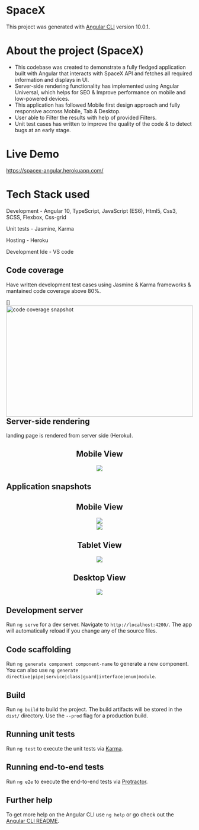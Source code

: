 # SpaceX

This project was generated with [Angular CLI](https://github.com/angular/angular-cli) version 10.0.1.

# About the project (SpaceX)

- This codebase was created to demonstrate a fully fledged application built with Angular that interacts with SpaceX API and fetches all required information and displays in UI.
- Server-side rendering functionality has implemented using Angular Universal, which helps for SEO & Improve performance on mobile and low-powered devices.
- This application has followed Mobile first design approach and fully responsive accross Mobile, Tab & Desktop.
- User able to Filter the results with help of provided Filters.
- Unit test cases has written to improve the quality of the code & to detect bugs at an early stage.

# Live Demo

https://spacex-angular.herokuapp.com/

# Tech Stack used

Development - Angular 10, TypeScript, JavaScript (ES6), Html5, Css3, SCSS, Flexbox, Css-grid

Unit tests - Jasmine, Karma

Hosting - Heroku

Development Ide - VS code


## Code coverage
Have written development test cases using Jasmine & Karma frameworks & mantained code coverage above 80%.

[<img src="https://raw.githubusercontent.com/sarojswain/Flexbox/master/snapshots/Unit%20Tests%20-%20Code%20Coverage.PNG" align="left" height="300px" width="100%" alt="code coverage snapshot" />]

## Server-side rendering
landing page is rendered from server side (Heroku).

<div align="center">
  <h2>Mobile View</h2>
  <img src="https://raw.githubusercontent.com/sarojswain/Flexbox/master/snapshots/server-side%20rendering.PNG" >
</div>


## Application snapshots

<div align="center">
  <h2>Mobile View</h2>
  <img src="https://raw.githubusercontent.com/sarojswain/Flexbox/master/snapshots/Mobile%20View%20-%201.PNG" >
</div>

<div align="center">
  <img src="https://raw.githubusercontent.com/sarojswain/Flexbox/master/snapshots/Mobile%20View%20-%202.PNG" >
</div>


<div align="center">
 <h2>Tablet View</h2>
 <img src="https://raw.githubusercontent.com/sarojswain/Flexbox/master/snapshots/Tablet-View.PNG" >
</div>


<div align="center">
 <h2>Desktop View</h2>
 <img src="https://raw.githubusercontent.com/sarojswain/Flexbox/master/snapshots/Desktop-View.PNG" >
</div>


## Development server

Run `ng serve` for a dev server. Navigate to `http://localhost:4200/`. The app will automatically reload if you change any of the source files.

## Code scaffolding

Run `ng generate component component-name` to generate a new component. You can also use `ng generate directive|pipe|service|class|guard|interface|enum|module`.

## Build

Run `ng build` to build the project. The build artifacts will be stored in the `dist/` directory. Use the `--prod` flag for a production build.

## Running unit tests

Run `ng test` to execute the unit tests via [Karma](https://karma-runner.github.io).

## Running end-to-end tests

Run `ng e2e` to execute the end-to-end tests via [Protractor](http://www.protractortest.org/).

## Further help

To get more help on the Angular CLI use `ng help` or go check out the [Angular CLI README](https://github.com/angular/angular-cli/blob/master/README.md).
